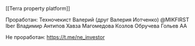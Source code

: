 [[Terra property platform]]

Проработан:
Техночекист
Валерий (друг Валерия Иотченко)
@MIKFIRST
Iber
Владимир Антипов
Хавза Магомедова
Козлов
Обручева
Гольев
АА


Не проработан:
https://t.me/ne_investor
